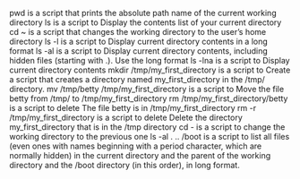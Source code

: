 pwd is a script that prints the absolute path name of the current working directory
ls is a script to Display the contents list of your current directory
cd ~ is a script that changes the working directory to the user’s home directory
ls -l is a script to Display current directory contents in a long format
ls -al is a script to Display current directory contents, including hidden files (starting with .). Use the long format
ls -lna is a script to Display current directory contents
mkdir /tmp/my_first_directory is a script to Create a script that creates a directory named my_first_directory in the /tmp/ directory.
mv /tmp/betty /tmp/my_first_directory is a script to Move the file betty from /tmp/ to /tmp/my_first_directory
rm /tmp/my_first_directory/betty is a script to delete The file betty is in /tmp/my_first_directory
rm -r  /tmp/my_first_directory is a script to delete Delete the directory my_first_directory that is in the /tmp directory
cd - is a script to change the working directory to the previous one
ls -al . .. /boot is a script to list all files (even ones with names beginning with a period character, which are normally hidden) in the current directory and the parent of the working directory and the /boot directory (in this order), in long format.
